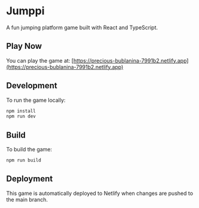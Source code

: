 # Jumppi

A fun jumping platform game built with React and TypeScript.

## Play Now

You can play the game at: [https://precious-bublanina-7991b2.netlify.app](https://precious-bublanina-7991b2.netlify.app)

## Development

To run the game locally:

```bash
npm install
npm run dev
```

## Build

To build the game:

```bash
npm run build
```

## Deployment

This game is automatically deployed to Netlify when changes are pushed to the main branch.